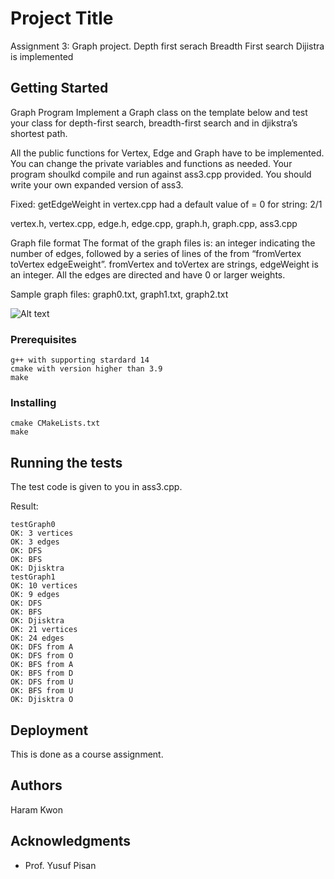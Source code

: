 # Project Title

Assignment 3: Graph project.
Depth first serach
Breadth First search
Dijistra is implemented

## Getting Started

Graph Program
Implement a Graph class on the template below and test your class for depth-first search, breadth-first search and in djikstra’s shortest path.

All the public functions for Vertex, Edge and Graph have to be implemented. You can change the private variables and functions as needed. Your program shoulkd compile and run against ass3.cpp provided. You should write your own expanded version of ass3.

Fixed: getEdgeWeight in vertex.cpp had a default value of = 0 for string: 2/1

vertex.h, vertex.cpp, edge.h, edge.cpp, graph.h, graph.cpp, ass3.cpp

Graph file format
The format of the graph files is: an integer indicating the number of edges, followed by a series of lines of the from “fromVertex toVertex edgeEweight”. fromVertex and toVertex are strings, edgeWeight is an integer. All the edges are directed and have 0 or larger weights.

Sample graph files: graph0.txt, graph1.txt, graph2.txt

![Alt text](https://github.com/kharam1436/DataStructure/blob/master/UWB_Data_Structure_2/ASS_3_Graph/ass3-nodes.png?raw=true "Title")

### Prerequisites

```
g++ with supporting stardard 14
cmake with version higher than 3.9
make
```

### Installing

```
cmake CMakeLists.txt
make
```

## Running the tests

The test code is given to you in ass3.cpp.

Result:
```
testGraph0
OK: 3 vertices
OK: 3 edges
OK: DFS
OK: BFS
OK: Djisktra
testGraph1
OK: 10 vertices
OK: 9 edges
OK: DFS
OK: BFS
OK: Djisktra
OK: 21 vertices
OK: 24 edges
OK: DFS from A
OK: DFS from O
OK: BFS from A
OK: BFS from D
OK: DFS from U
OK: BFS from U
OK: Djisktra O
```


## Deployment

This is done as a course assignment.

## Authors

Haram Kwon

## Acknowledgments

* Prof. Yusuf Pisan
